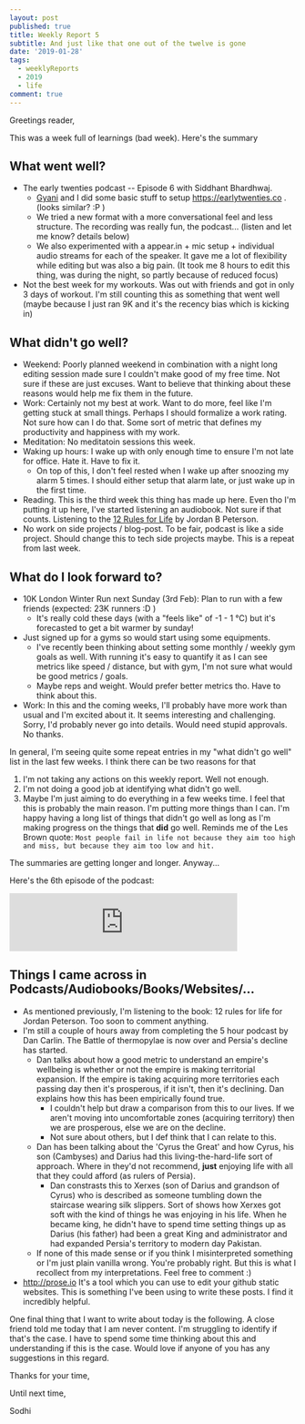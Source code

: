 ```yaml
---
layout: post
published: true
title: Weekly Report 5
subtitle: And just like that one out of the twelve is gone
date: '2019-01-28'
tags:
  - weeklyReports
  - 2019
  - life
comment: true
---
```

Greetings reader,

This was a week full of learnings (bad week). Here's the summary

## What went well?
* The early twenties podcast -- Episode 6 with Siddhant Bhardhwaj.
	* [Gyani](https://gyani.net) and I did some basic stuff to setup https://earlytwenties.co . (looks similar? :P )
	* We tried a new format with a more conversational feel and less structure. The recording was really fun, the podcast... (listen and let me know? details below)
    * We also experimented with a appear.in + mic setup + individual audio streams for each of the speaker. It gave me a lot of flexibility while editing but was also a big pain. (It took me 8 hours to edit this thing, was during the night, so partly because of reduced focus)
* Not the best week for my workouts. Was out with friends and got in only 3 days of workout. I'm still counting this as 
something that went well (maybe because I just ran 9K and it's the recency bias which is kicking in)

## What didn't go well?
* Weekend: Poorly planned weekend in combination with a night long editing session made sure I couldn't make good of my free time. Not sure if these are just excuses. Want to believe that thinking about these reasons would help me fix them in the future.
* Work: Certainly not my best at work. Want to do more, feel like I'm getting stuck at small things. Perhaps I should formalize a work rating. Not sure how can I do that. Some sort of metric that defines my productivity and happiness with my work.
* Meditation: No meditatoin sessions this week.
* Waking up hours: I wake up with only enough time to ensure I'm not late for office. Hate it. Have to fix it. 
	* On top of this, I don't feel rested when I wake up after snoozing my alarm 5 times. I should either setup that alarm late, or just wake up in the first time.
* Reading. This is the third week this thing has made up here. Even tho I'm putting it up here, I've started listening an audiobook. Not sure if that counts. Listening to the [12 Rules for Life](https://www.amazon.co.uk/12-Rules-Life-Antidote-Chaos-ebook/dp/B078C6C7QS) by Jordan B Peterson.
* No work on side projects / blog-post. To be fair, podcast is like a side project. Should change this to tech side projects maybe. This is a repeat from last week. 

## What do I look forward to?
* 10K London Winter Run next Sunday (3rd Feb): Plan to run with a few friends (expected: 23K runners :D )
	* It's really cold these days (with a "feels like" of -1 - 1 °C) but it's forecasted to get a bit warmer by sunday!
* Just signed up for a gyms so would start using some equipments.
	* I've recently been thinking about setting some monthly / weekly gym goals as well. With running it's easy to quantify it as I can see metrics like speed / distance, but with gym, I'm not sure what would be good metrics / goals. 
    * Maybe reps and weight. Would prefer better metrics tho. Have to think about this.
* Work: In this and the coming weeks, I'll probably have more work than usual and I'm excited about it. It seems interesting and challenging. Sorry, I'd probably never go into details. Would need stupid approvals. No thanks.


In general, I'm seeing quite some repeat entries in my "what didn't go well" list in the last few weeks. I think there can be two reasons for that

1. I'm not taking any actions on this weekly report. Well not enough.
2. I'm not doing a good job at identifying what didn't go well.
3. Maybe I'm just aiming to do everything in a few weeks time. I feel that this is probably the main reason. I'm putting more things than I can. I'm happy having a long list of things that didn't go well as long as I'm making progress on the things that **did** go well. Reminds me of the Les Brown quote: 
``
Most people fail in life not because they aim too high and miss, but because they aim too low and hit.
``

The summaries are getting longer and longer. Anyway...

Here's the 6th episode of the podcast:

<iframe src="https://anchor.fm/earlytwenties/embed" height="102px" width="400px" frameborder="0" scrolling="no"></iframe>


## Things I came across in Podcasts/Audiobooks/Books/Websites/...
* As mentioned previously, I'm listening to the book: 12 rules for life for Jordan Peterson. Too soon to comment anything.
* I'm still a couple of hours away from completing the 5 hour podcast by Dan Carlin. The Battle of thermopylae is now over and Persia's decline has started.
	* Dan talks about how a good metric to understand an empire's wellbeing is whether or not the empire is making territorial expansion. If the empire is taking acquiring more territories each passing day then it's prosperous, if it isn't, then it's declining. Dan explains how this has been empirically found true.
		* I couldn't help but draw a comparison from this to our lives. If we aren't moving into uncomfortable zones (acquiring territory) then we are prosperous, else we are on the decline.
		* Not sure about others, but I def think that I can relate to this.
	* Dan has been talking about the 'Cyrus the Great' and how Cyrus, his son (Cambyses) and Darius had this living-the-hard-life sort of approach. Where in they'd not recommend, **just** enjoying life with all that they could afford (as rulers of Persia).
		* Dan constrasts this to Xerxes (son of Darius and grandson of Cyrus) who is described as someone tumbling down the staircase wearing silk slippers. Sort of shows how Xerxes got soft with the kind of things he was enjoying in his life. When he became king, he didn't have to spend time setting things up as Darius (his father) had been a great King and administrator and had expanded Persia's territory to modern day Pakistan.
    * If none of this made sense or if you think I misinterpreted something or I'm just plain vanilla wrong. You're probably right. But this is what I recollect from my interpretations. Feel free to comment :)
* http://prose.io It's a tool which you can use to edit your github static websites. This is something I've been using to write these posts. I find it incredibly helpful.

One final thing that I want to write about today is the following. A close friend told me today that I am never content. I'm struggling to identify if that's the case. I have to spend some time thinking about this and understanding if this is the case. Would love if anyone of you has any suggestions in this regard.

Thanks for your time,

Until next time,

Sodhi
